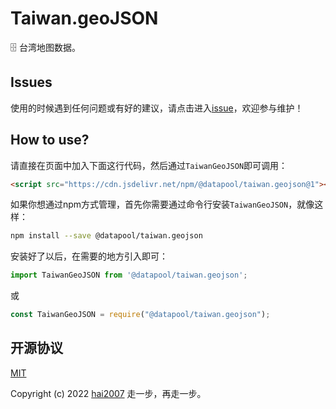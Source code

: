 # Taiwan.geoJSON
🗄️ 台湾地图数据。

## Issues
使用的时候遇到任何问题或有好的建议，请点击进入[issue](https://github.com/hai2007/datapool/issues)，欢迎参与维护！

## How to use?

请直接在页面中加入下面这行代码，然后通过```TaiwanGeoJSON```即可调用：

```html
<script src="https://cdn.jsdelivr.net/npm/@datapool/taiwan.geojson@1"></script>
```

如果你想通过npm方式管理，首先你需要通过命令行安装``````TaiwanGeoJSON``````，就像这样：

```bash
npm install --save @datapool/taiwan.geojson
```

安装好了以后，在需要的地方引入即可：

```js
import TaiwanGeoJSON from '@datapool/taiwan.geojson';
```

或

```js
const TaiwanGeoJSON = require("@datapool/taiwan.geojson");
```

开源协议
---------------------------------------
[MIT](https://github.com/hai2007/datapool/blob/master/LICENSE)

Copyright (c) 2022 [hai2007](https://hai2007.gitee.io/sweethome/) 走一步，再走一步。
